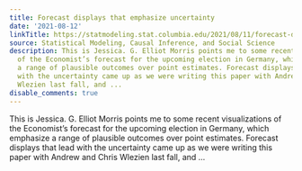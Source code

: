 ```yaml
---
title: Forecast displays that emphasize uncertainty
date: '2021-08-12'
linkTitle: https://statmodeling.stat.columbia.edu/2021/08/11/forecast-displays-that-emphasize-uncertainty/
source: Statistical Modeling, Causal Inference, and Social Science
description: This is Jessica. G. Elliot Morris points me to some recent visualizations
  of the Economist’s forecast for the upcoming election in Germany, which emphasize
  a range of plausible outcomes over point estimates. Forecast displays that lead
  with the uncertainty came up as we were writing this paper with Andrew and Chris
  Wlezien last fall, and ...
disable_comments: true
---
```

This is Jessica. G. Elliot Morris points me to some recent visualizations of the Economist’s forecast for the upcoming election in Germany, which emphasize a range of plausible outcomes over point estimates. Forecast displays that lead with the uncertainty came up as we were writing this paper with Andrew and Chris Wlezien last fall, and ...